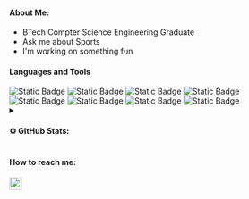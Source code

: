
 <!--- <img src="blink.svg" width="400" height="60" alt="css-in-readme"> --->
<div>
  <h4> About Me: </h4>
  <ul>
    <li>BTech Compter Science Engineering Graduate</li>
    <li>Ask me about Sports</li>
    <li>I'm working on something fun</li>
  </ul>
</div>

<!--- LANGUAGES AND TOOLS --->
<h4> Languages and Tools </h4>
<div>
<img alt="Static Badge" src="https://img.shields.io/badge/flutter-282a36?style=for-the-badge&logo=flutter">
<img alt="Static Badge" src="https://img.shields.io/badge/git-282a36?style=for-the-badge&logo=git">
<img alt="Static Badge" src="https://img.shields.io/badge/c-282a36?style=for-the-badge&logo=c">
<img alt="Static Badge" src="https://img.shields.io/badge/python-282a36?style=for-the-badge&logo=python">
<img alt="Static Badge" src="https://img.shields.io/badge/javascript-282a36?style=for-the-badge&logo=javascript">
<img alt="Static Badge" src="https://img.shields.io/badge/react-282a36?style=for-the-badge&logo=react">
<img alt="Static Badge" src="https://img.shields.io/badge/mysql-282a36?style=for-the-badge&logo=mysql">
<img alt="Static Badge" src="https://img.shields.io/badge/java-282a36?style=for-the-badge&logo=java">
</div>

<!--- GITHUB STATICS --->
<div>
<details>
 <summary><h4>⚙️ GitHub Stats:<h4></summary>
<p align="center">
<a href="https://github.com/vskvj3">
  <img height="240em" src="https://github-readme-stats-eight-theta.vercel.app/api/top-langs/?username=vskvj3&&hide=cmake,Jupyter%20Notebook&langs_count=7&line_height=35&theme=dracula"/>
  <img height="240em"src="https://streak-stats.demolab.com/?user=vskvj3&theme=dracula"/>
</a>
</p>
</details>
</div>


<!--- HOW TO REACH ME --->
<h4>How to reach me:</h4>
<a href="https://linkedin.com/in/abinaugustine">
    <img alt="LinkedIn" src="https://img.shields.io/static/v1?label&message=/in/abinaugustine&color=0A66C2&style=for-the-badge&logo=linkedin" height="22px" />
</a>
